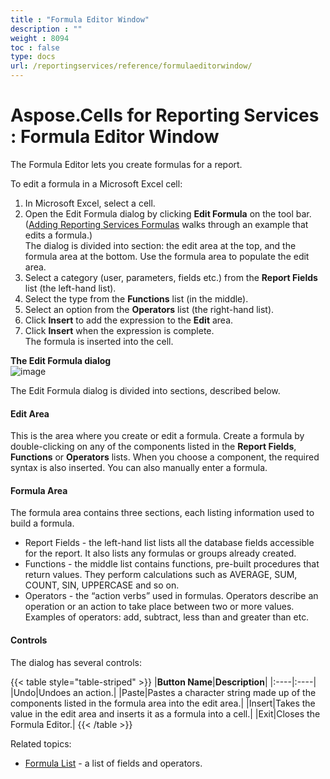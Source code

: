 ```yaml
---
title : "Formula Editor Window" 
description : "" 
weight : 8094 
toc : false
type: docs
url: /reportingservices/reference/formulaeditorwindow/
---
```


# Aspose.Cells for Reporting Services : Formula Editor Window


The Formula Editor lets you create formulas for a report.

To edit a formula in a Microsoft Excel cell:

1.  In Microsoft Excel, select a cell.
2.  Open the Edit Formula dialog by clicking **Edit Formula** on the tool bar.  
    ([Adding Reporting Services Formulas](https://docs2.aspose.com/cells/reportingservices/userguide/creatingtabularreport/adding+reporting+services+formulas) walks through an example that edits a formula.)  
    The dialog is divided into section: the edit area at the top, and the formula area at the bottom. Use the formula area to populate the edit area.
3.  Select a category (user, parameters, fields etc.) from the **Report Fields** list (the left-hand list).
4.  Select the type from the **Functions** list (in the middle).
5.  Select an option from the **Operators** list (the right-hand list).
6.  Click **Insert** to add the expression to the **Edit** area.
7.  Click **Insert** when the expression is complete.  
    The formula is inserted into the cell.

**The Edit Formula dialog**  
![image](https://docs2.aspose.com/cells/reportingservices/attachments/6094872/6193262.png)  

The Edit Formula dialog is divided into sections, described below.

#### Edit Area

This is the area where you create or edit a formula. Create a formula by double-clicking on any of the components listed in the **Report Fields**, **Functions** or **Operators** lists. When you choose a component, the required syntax is also inserted. You can also manually enter a formula.

#### Formula Area

The formula area contains three sections, each listing information used to build a formula.

*   Report Fields - the left-hand list lists all the database fields accessible for the report. It also lists any formulas or groups already created.
*   Functions - the middle list contains functions, pre-built procedures that return values. They perform calculations such as AVERAGE, SUM, COUNT, SIN, UPPERCASE and so on.
*   Operators - the “action verbs” used in formulas. Operators describe an operation or an action to take place between two or more values. Examples of operators: add, subtract, less than and greater than etc.

#### Controls

The dialog has several controls:

{{< table style="table-striped" >}}
|**Button Name**|**Description**|
|:----|:----|
|Undo|Undoes an action.|
|Paste|Pastes a character string made up of the components listed in the formula area into the edit area.|
|Insert|Takes the value in the edit area and inserts it as a formula into a cell.|
|Exit|Closes the Formula Editor.|
{{< /table >}}

Related topics:

*   [Formula List](https://docs2.aspose.com/cells/reportingservices/reference/formulaeditorwindow/formula+list) - a list of fields and operators.

